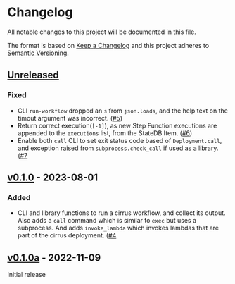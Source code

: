 # Changelog

All notable changes to this project will be documented in this file.

The format is based on [Keep a Changelog](http://keepachangelog.com/en/1.0.0/)
and this project adheres to [Semantic Versioning](http://semver.org/spec/v2.0.0.html).

## [Unreleased]

### Fixed
- CLI `run-workflow` dropped an `s` from `json.loads`, and the help text on the
  timout argument was
  incorrect. ([#5](https://github.com/cirrus-geo/cirrus-mgmt/pull/5))
- Return correct execution(`[-1]`), as new Step Function executions are
  appended to the `executions` list, from the StateDB
  Item. ([#6](https://github.com/cirrus-geo/cirrus-mgmt/pull/6))
- Enable both `call` CLI to set exit status code based of `Deployment.call`,
  and exception raised from `subprocess.check_call` if used as a
  library. ([#7](https://github.com/cirrus-geo/cirrus-mgmt/pull/7)

## [v0.1.0] - 2023-08-01

### Added

- CLI and library functions to run a cirrus workflow, and collect its output.
  Also adds a `call` command which is similar to `exec` but uses a
  subprocess. And adds `invoke_lambda` which invokes lambdas that are part of
  the cirrus deployment. ([#4](https://github.com/cirrus-geo/cirrus-mgmt/pull/4)

## [v0.1.0a] - 2022-11-09

Initial release

[unreleased]: https://github.com/cirrus-geo/cirrus-mgmt/compare/v0.1.0...main
[v0.1.0]: https://github.com/cirrus-geo/cirrus-mgmt/compare/v0.1.0a...v0.1.0
[v0.1.0a]: https://github.com/cirrus-geo/cirrus-mgmt/releases/tag/v0.1.0a
